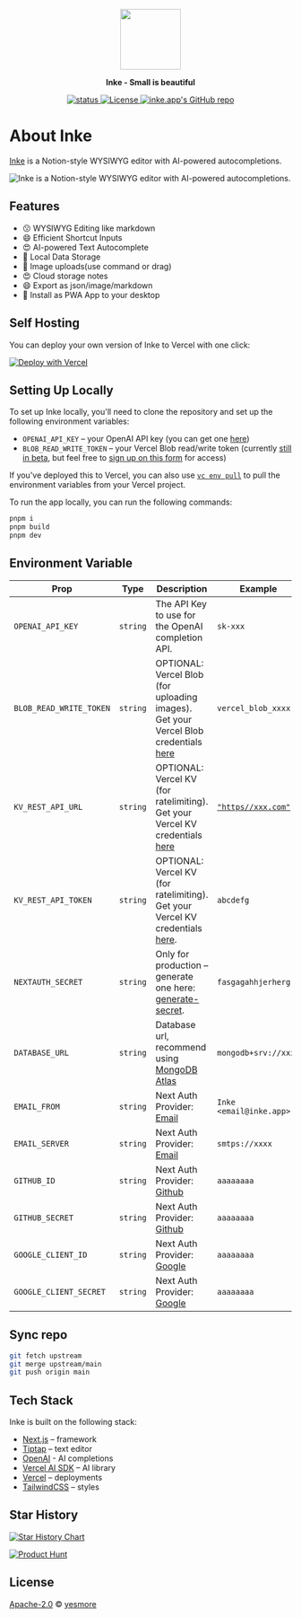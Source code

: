 <p align="center">
  <img width="108" src="https://inke.app/logo-256.png">
</p>

<p align="center"><strong> Inke - Small is beautiful</strong></p>

<p align="center">
  <a href="https://inke.app">
    <img src="https://badgen.net/https/inke.app/api/status" alt="status"/>
  </a>
  <a href="https://github.com/yesmore/inke/blob/master/LICENSE">
    <img src="https://img.shields.io/github/license/yesmore/inke?label=license&logo=github&color=f80&logoColor=fff" alt="License" />
  </a>
  <a href="https://github.com/yesmore/inke"><img src="https://img.shields.io/github/stars/yesmore/inke?style=social" alt="inke.app's GitHub repo"></a>
</p>


# About Inke

[Inke](https://inke.app/) is a Notion-style WYSIWYG editor with AI-powered autocompletions.

<img alt="Inke is a Notion-style WYSIWYG editor with AI-powered autocompletions." src="https://inke.app/desktop.png">

## Features

- 😗 WYSIWYG Editing like markdown
- 😄 Efficient Shortcut Inputs
- 😍 AI-powered Text Autocomplete
- 🥰 Local Data Storage
- 🥳 Image uploads(use command or drag)
- 😍 Cloud storage notes
- 😄 Export as json/image/markdown
- 🥰 Install as PWA App to your desktop


## Self Hosting

You can deploy your own version of Inke to Vercel with one click:

[![Deploy with Vercel](https://vercel.com/button)](https://vercel.com/new/clone?repository-link=https%3A%2F%2Fgithub.com%2Fyesmore%2Finke&env=OPENAI_API_KEY&envDescription=Find%20your%20OpenAI%20API%20Key%20by%20click%20the%20right%20Learn%20More%20button.%20%20&envLink=https%3A%2F%2Fplatform.openai.com%2Faccount%2Fapi-keys&project-name=inke&repository-name=inke)

## Setting Up Locally

To set up Inke locally, you'll need to clone the repository and set up the following environment variables:

- `OPENAI_API_KEY` – your OpenAI API key (you can get one [here](https://platform.openai.com/account/api-keys))
- `BLOB_READ_WRITE_TOKEN` – your Vercel Blob read/write token (currently [still in beta](https://vercel.com/docs/storage/vercel-blob/quickstart#quickstart), but feel free to [sign up on this form](https://vercel.fyi/blob-beta) for access)

If you've deployed this to Vercel, you can also use [`vc env pull`](https://vercel.com/docs/cli/env#exporting-development-environment-variables) to pull the environment variables from your Vercel project.

To run the app locally, you can run the following commands:

```bash
pnpm i
pnpm build
pnpm dev
```

##  Environment Variable

| Prop                    | Type     | Description                                                                                                                                              | Example                                                                                                             |
| ----------------------- | -------- | -------------------------------------------------------------------------------------------------------------------------------------------------------- | ------------------------------------------------------------------------------------------------------------------- |
| `OPENAI_API_KEY`        | `string` | The API Key to use for the OpenAI completion API.                                                                                                        | `sk-xxx`                                                                                                            |
| `BLOB_READ_WRITE_TOKEN` | `string` | OPTIONAL: Vercel Blob (for uploading images). Get your Vercel Blob credentials [here](https://vercel.com/docs/storage/vercel-blob/quickstart#quickstart) | `vercel_blob_xxxx`                                                                                                  |
| `KV_REST_API_URL`       | `string` | OPTIONAL: Vercel KV (for ratelimiting). Get your Vercel KV credentials [here](https://vercel.com/docs/storage/vercel-kv/quickstart#quickstart)           | [`"https//xxx.com"`](https://github.com/steven-tey/novel/blob/main/packages/core/src/ui/editor/default-content.tsx) |
| `KV_REST_API_TOKEN`     | `string` | OPTIONAL: Vercel KV (for ratelimiting). Get your Vercel KV credentials [here](https://vercel.com/docs/storage/vercel-kv/quickstart#quickstart).          | `abcdefg`                                                                                                           |
| `NEXTAUTH_SECRET`       | `string` | Only for production – generate one here: [generate-secret](https://generate-secret.vercel.app/32).                                                       | `fasgagahhjerherg`                                                                                                  |
| `DATABASE_URL`          | `string` | Database url, recommend using [MongoDB Atlas](https://account.mongodb.com/account/login?signedOut=true)                                                  | `mongodb+srv://xxxx`                                                                                                |
| `EMAIL_FROM`            | `string` | Next Auth Provider: [Email](https://next-auth.js.org/providers/email)                                                                                    | `Inke <email@inke.app>`                                                                                             |
| `EMAIL_SERVER`          | `string` | Next Auth Provider: [Email](https://next-auth.js.org/providers/email)                                                                                    | `smtps://xxxx`                                                                                                      |
| `GITHUB_ID`             | `string` | Next Auth Provider: [Github](https://next-auth.js.org/providers/github)                                                                                  | `aaaaaaaa`                                                                                                          |
| `GITHUB_SECRET`         | `string` | Next Auth Provider: [Github](https://next-auth.js.org/providers/github)                                                                                  | `aaaaaaaa`                                                                                                          |
| `GOOGLE_CLIENT_ID`      | `string` | Next Auth Provider: [Google](https://next-auth.js.org/providers/google)                                                                                  | `aaaaaaaa`                                                                                                          |
| `GOOGLE_CLIENT_SECRET`  | `string` | Next Auth Provider: [Google](https://next-auth.js.org/providers/google)                                                                                  | `aaaaaaaa`                                                                                                          |

## Sync repo

```bash
git fetch upstream
git merge upstream/main
git push origin main
```

## Tech Stack

Inke is built on the following stack:

- [Next.js](https://nextjs.org/) – framework
- [Tiptap](https://tiptap.dev/) – text editor
- [OpenAI](https://openai.com/) - AI completions
- [Vercel AI SDK](https://sdk.vercel.ai/docs) – AI library
- [Vercel](https://vercel.com) – deployments
- [TailwindCSS](https://tailwindcss.com/) – styles

## Star History

[![Star History Chart](https://api.star-history.com/svg?repos=yesmore/inke&type=Date)](https://star-history.com/#yesmore/inke&Date)

<a href="https://www.producthunt.com/posts/inke?utm_source=badge-featured&utm_medium=badge&utm_souce=badge-inke">
  <img src="https://api.producthunt.com/widgets/embed-image/v1/featured.svg?post_id=419235&theme=light" alt="Product Hunt"/>
</a>

## License

[Apache-2.0](./LICENSE) © [yesmore](https://github.com/yesmore)
